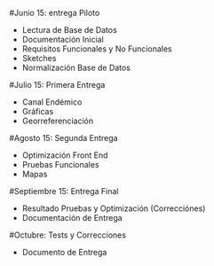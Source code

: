 #Junio 15: entrega Piloto

  * Lectura de Base de Datos
  * Documentación Inicial
  * Requisitos Funcionales y No Funcionales
  * Sketches
  * Normalización Base de Datos

#Julio 15: Primera Entrega

  * Canal Endémico
  * Gráficas
  * Georreferenciación

#Agosto 15: Segunda Entrega

  * Optimización Front End
  * Pruebas Funcionales
  * Mapas

#Septiembre 15: Entrega Final

  * Resultado Pruebas y Optimización (Correcciónes)
  * Documentación de Entrega

#Octubre: Tests y Correcciones
  * Documento de Entrega
